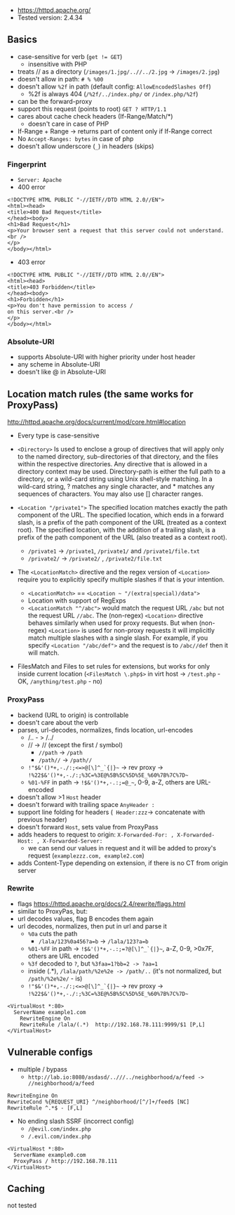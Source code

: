 - https://httpd.apache.org/
- Tested version: 2.4.34

## Basics
- case-sensitive for verb  (`get != GET`)
  - insensitive with PHP
- treats // as a directory (`/images/1.jpg/..//../2.jpg` -> `/images/2.jpg`)
- doesn't allow in path: `# % %00`
- doesn't allow `%2f` in path (default config: `AllowEncodedSlashes Off`)
  - %2f is always 404 (`/%2f/../index.php/` or `/index.php/%2f`)
- can be the forward-proxy
- support this request (points to root) `GET ? HTTP/1.1`
- cares about cache check headers (If-Range/Match/*) 
  - doesn't care in case of PHP
- If-Range + Range -> returns part of content only if If-Range correct
- No `Accept-Ranges: bytes` in case of php
- doesn't allow underscore (`_`) in headers (skips)

### Fingerprint
- `Server: Apache`
- 400 error
```
<!DOCTYPE HTML PUBLIC "-//IETF//DTD HTML 2.0//EN">
<html><head>
<title>400 Bad Request</title>
</head><body>
<h1>Bad Request</h1>
<p>Your browser sent a request that this server could not understand.<br />
</p>
</body></html>
```
- 403 error
```
<!DOCTYPE HTML PUBLIC "-//IETF//DTD HTML 2.0//EN">
<html><head>
<title>403 Forbidden</title>
</head><body>
<h1>Forbidden</h1>
<p>You don't have permission to access /
on this server.<br />
</p>
</body></html>
```

### Absolute-URI
- supports Absolute-URI with higher priority under host header
- any scheme in Absolute-URI
- doesn't like @ in Absolute-URI

## Location match rules (the same works for ProxyPass)
http://httpd.apache.org/docs/current/mod/core.html#location
- Every type is case-sensitive
- `<Directory>`
Is used to enclose a group of directives that will apply only to the named directory, sub-directories of that directory, and the files within the respective directories. Any directive that is allowed in a directory context may be used. Directory-path is either the full path to a directory, or a wild-card string using Unix shell-style matching. In a wild-card string, ? matches any single character, and * matches any sequences of characters. You may also use [] character ranges. 

- `<Location "/private1">`
The specified location matches exactly the path component of the URL.
The specified location, which ends in a forward slash, is a prefix of the path component of the URL (treated as a context root). The specified location, with the addition of a trailing slash, is a prefix of the path component of the URL (also treated as a context root).
  - `/private1` -> `/private1`, `/private1/` and `/private1/file.txt`
  - `/private2/` ->  `/private2/` , `/private2/file.txt`

- The `<LocationMatch>` directive and the regex version of `<Location>` require you to explicitly specify multiple slashes if that is your intention.
  - `<LocationMatch>` ==  `<Location ~ "/(extra|special)/data"> `
  - Location with support of RegExps
  - `<LocationMatch "^/abc">` would match the request URL `/abc` but not the request URL `//abc`. The (non-regex) `<Location>` directive behaves similarly when used for proxy requests. But when (non-regex) `<Location>` is used for non-proxy requests it will implicitly match multiple slashes with a single slash. For example, if you specify `<Location "/abc/def">` and the request is to `/abc//def` then it will match.
- FilesMatch and Files to set rules for extensions, but works for only inside current location (`<FilesMatch \.php$>` in virt host -> `/test.php` - OK,  `/anything/test.php` - no)

### ProxyPass
- backend (URL to origin) is controllable
- doesn't care about the verb 
- parses, url-decodes, normalizes, finds location, url-encodes
  - /.. - > /../
  - // -> // (except the first / symbol)
    - `//path` -> `/path`
    - `/path//` -> `/path//`
  - ``!"$&'()*+,-./:;<=>@[\]^_`{|}~`` -> rev proxy -> ``!%22$&'()*+,-./:;%3C=%3E@%5B%5C%5D%5E_%60%7B%7C%7D~``
  - `%01-%FF` in path -> ``!$&'()*+,-.:;=@_~``, 0-9, a-Z, others are URL-encoded
- doesn't allow >1 `Host` header
- doesn't forward with trailing space `AnyHeader :`
- support line folding for headers (` Header:zzz`-> concatenate with previous header)
- doesn't forward `Host`, sets value from ProxyPass
- adds headers to request to origin: `X-Forwarded-For: , X-Forwarded-Host: , X-Forwarded-Server: `
  - we can send our values in request and it will be added to proxy's request (`examplezzz.com, example2.com`)
- adds Content-Type depending on extension, if there is no CT from origin server

### Rewrite
- flags https://httpd.apache.org/docs/2.4/rewrite/flags.html
- similar to ProxyPas, but:
- url decodes values, flag B encodes them again
- url decodes, normalizes, then put in url and parse it
  - `%0a` cuts the path
    - `/lala/123%0a456?a=b` -> `/lala/123?a=b`
  -  `%01-%FF` in path -> ``!$&'()*+,-.:;=?@[\]^_`{|}~``, a-Z, 0-9, >0x7F, others are URL encoded
    - `%3f` decoded to `?`, but `%3faa=1?bb=2 -> ?aa=1`
    - inside (.*), `/lala/path/%2e%2e -> /path/..` (it's not normalized, but `/path/%2e%2e/` - is)
  - ``!"$&'()*+,-./:;<=>@[\]^_`{|}~`` -> rev proxy -> ``!%22$&'()*+,-./:;%3C=%3E@%5B%5C%5D%5E_%60%7B%7C%7D~``
```
<VirtualHost *:80>
  ServerName example1.com
    RewriteEngine On
    RewriteRule /lala/(.*)  http://192.168.78.111:9999/$1 [P,L]
</VirtualHost>
```


## Vulnerable configs
- multiple / bypass  
  - `http://lab.io:8080/asdasd/..///../neighborhood/a/feed -> //neighborhood/a/feed`
```
RewriteEngine On
RewriteCond %{REQUEST_URI} ^/neighborhood/[^/]+/feed$ [NC]
RewriteRule ^.*$ - [F,L]
```

- No ending slash SSRF (incorrect config)
  - `/@evil.com/index.php`
  - `/.evil.com/index.php`
```
<VirtualHost *:80>
  ServerName example0.com
  ProxyPass / http://192.168.78.111
</VirtualHost>
```

## Caching
not tested
